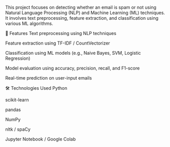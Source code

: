 This project focuses on detecting whether an email is spam or not using Natural Language Processing (NLP) and Machine Learning (ML) techniques. It involves text preprocessing, feature extraction, and classification using various ML algorithms.

🚀 Features
Text preprocessing using NLP techniques

Feature extraction using TF-IDF / CountVectorizer

Classification using ML models (e.g., Naive Bayes, SVM, Logistic Regression)

Model evaluation using accuracy, precision, recall, and F1-score

Real-time prediction on user-input emails

🛠️ Technologies Used
Python

scikit-learn

pandas

NumPy

nltk / spaCy

Jupyter Notebook / Google Colab

